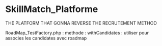 # SkillMatch_Platforme
THE PLATFORM THAT GONNA REVERSE THE RECRUTEMENT METHOD

RoadMap_TestFactory.php : methode : withCandidates : utiliser pour associes les candidates avec roadmap
